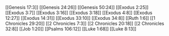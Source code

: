 [[Genesis 17:3]]
[[Genesis 24:26]]
[[Genesis 50:24]]
[[Exodus 2:25]]
[[Exodus 3:7]]
[[Exodus 3:16]]
[[Exodus 3:18]]
[[Exodus 4:8]]
[[Exodus 12:27]]
[[Exodus 14:31]]
[[Exodus 33:10]]
[[Exodus 34:8]]
[[Ruth 1:6]]
[[1 Chronicles 29:20]]
[[2 Chronicles 7:3]]
[[2 Chronicles 20:18]]
[[2 Chronicles 32:8]]
[[Job 1:20]]
[[Psalms 106:12]]
[[Luke 1:68]]
[[Luke 8:13]]
